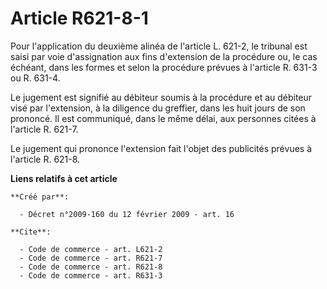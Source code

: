 # Article R621-8-1

Pour l'application du deuxième alinéa de l'article L. 621-2, le tribunal est saisi par voie d'assignation aux fins
d'extension de la procédure ou, le cas échéant, dans les formes et selon la procédure prévues à l'article R. 631-3 ou R.
631-4. 

Le jugement est signifié au débiteur soumis à la procédure et au débiteur visé par l'extension, à la diligence du greffier,
dans les huit jours de son prononcé. Il est communiqué, dans le même délai, aux personnes citées à l'article R. 621-7. 

Le jugement qui prononce l'extension fait l'objet des publicités prévues à l'article R. 621-8.

**Liens relatifs à cet article**

	**Créé par**:

	  - Décret n°2009-160 du 12 février 2009 - art. 16

	**Cite**:

	  - Code de commerce - art. L621-2
	  - Code de commerce - art. R621-7
	  - Code de commerce - art. R621-8
	  - Code de commerce - art. R631-3

